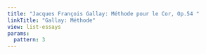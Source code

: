 ```yaml
---
title: "Jacques François Gallay: Méthode pour le Cor, Op.54 "
linkTitle: "Gallay: Méthode"
view: list-essays
params:
  pattern: 3
---
```


